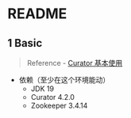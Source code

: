 # README

## 1 Basic

> Reference - [Curator 基本使用](https://zhuanlan.zhihu.com/p/611161550#:~:text=Curator%E7%9A%84%E5%9F%BA%E6%9C%AC%E4%BD%BF%E7%94%A8%201%20%E4%B8%80.%20%E5%89%8D%E8%A8%80%20%E5%AE%98%E7%BD%91%20%3A%20Apache%20Curator,%E7%89%88%E6%9C%AC%20...%203%20%E4%B8%89.%20Curator%E4%BD%BF%E7%94%A8%201.%20%E5%88%9B%E5%BB%BA%E5%AE%A2%E6%88%B7%E7%AB%AF%E8%BF%9E%E6%8E%A5%20)

- 依赖（至少在这个环境能动）
  - JDK 19
  - Curator 4.2.0
  - Zookeeper 3.4.14